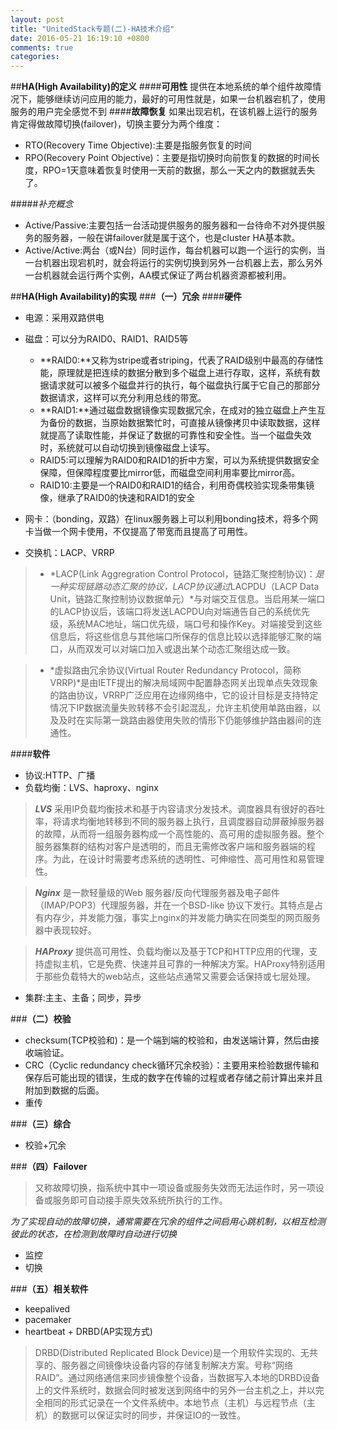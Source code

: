 ```yaml
---
layout: post
title: "UnitedStack专题(二)-HA技术介绍"
date: 2016-05-21 16:19:10 +0800
comments: true
categories: 
---
```





##**HA(High Availability)的定义**
####**可用性**
提供在本地系统的单个组件故障情况下，能够继续访问应用的能力，最好的可用性就是，如果一台机器宕机了，使用服务的用户完全感觉不到
####**故障恢复**
如果出现宕机，在该机器上运行的服务肯定得做故障切换(failover)，切换主要分为两个维度：

- RTO(Recovery Time Objective):主要是指服务恢复的时间
- RPO(Recovery Point Objective)：主要是指切换时向前恢复的数据的时间长度，RPO=1天意味着恢复时使用一天前的数据，那么一天之内的数据就丢失了。

#####*补充概念*

- Active/Passive:主要包括一台活动提供服务的服务器和一台待命不对外提供服务的服务器，一般在讲failover就是属于这个，也是cluster HA基本款。
- Active/Active:两台（或N台）同时运作，每台机器可以跑一个运行的实例，当一台机器出现宕机时，就会将运行的实例切换到另外一台机器上去，那么另外一台机器就会运行两个实例，AA模式保证了两台机器资源都被利用。

##**HA(High Availability)的实现**
###**（一）冗余**
####**硬件**

- 电源：采用双路供电
- 磁盘：可以分为RAID0、RAID1、RAID5等

  - **RAID0:**又称为stripe或者striping，代表了RAID级别中最高的存储性能，原理就是把连续的数据分散到多个磁盘上进行存取，这样，系统有数据请求就可以被多个磁盘并行的执行，每个磁盘执行属于它自己的那部分数据请求，这样可以充分利用总线的带宽。
  - **RAID1:**通过磁盘数据镜像实现数据冗余，在成对的独立磁盘上产生互为备份的数据，当原始数据繁忙时，可直接从镜像拷贝中读取数据，这样就提高了读取性能，并保证了数据的可靠性和安全性。当一个磁盘失效时，系统就可以自动切换到镜像磁盘上读写。
  - RAID5:可以理解为RAID0和RAID1的折中方案，可以为系统提供数据安全保障，但保障程度要比mirror低，而磁盘空间利用率要比mirror高。
  - RAID10:主要是一个RAID0和RAID1的结合，利用奇偶校验实现条带集镜像，继承了RAID0的快速和RAID1的安全

- 网卡：（bonding，双路）在linux服务器上可以利用bonding技术，将多个网卡当做一个网卡使用，不仅提高了带宽而且提高了可用性。

- 交换机：LACP、VRRP

> - *LACP(Link Aggregration Control Protocol，链路汇聚控制协议)：*是一种实现链路动态汇聚的协议，LACP协议通过*LACPDU（LACP Data Unit，链路汇聚控制协议数据单元）*与对端交互信息。当启用某一端口的LACP协议后，该端口将发送LACPDU向对端通告自己的系统优先级，系统MAC地址，端口优先级，端口号和操作Key。对端接受到这些信息后，将这些信息与其他端口所保存的信息比较以选择能够汇聚的端口，从而双发可以对端口加入或退出某个动态汇聚组达成一致。

> - *虚拟路由冗余协议(Virtual Router Redundancy Protocol，简称VRRP)*是由IETF提出的解决局域网中配置静态网关出现单点失效现象的路由协议，VRRP广泛应用在边缘网络中，它的设计目标是支持特定情况下IP数据流量失败转移不会引起混乱，允许主机使用单路由器，以及及时在实际第一跳路由器使用失败的情形下仍能够维护路由器间的连通性。


####**软件**

- 协议:HTTP、广播
- 负载均衡：LVS、haproxy、nginx

> ***LVS*** 采用IP负载均衡技术和基于内容请求分发技术。调度器具有很好的吞吐率，将请求均衡地转移到不同的服务器上执行，且调度器自动屏蔽掉服务器的故障，从而将一组服务器构成一个高性能的、高可用的虚拟服务器。整个服务器集群的结构对客户是透明的，而且无需修改客户端和服务器端的程序。为此，在设计时需要考虑系统的透明性、可伸缩性、高可用性和易管理性。

> ***Nginx*** 是一款轻量级的Web 服务器/反向代理服务器及电子邮件（IMAP/POP3）代理服务器，并在一个BSD-like 协议下发行。其特点是占有内存少，并发能力强，事实上nginx的并发能力确实在同类型的网页服务器中表现较好。

> ***HAProxy*** 提供高可用性、负载均衡以及基于TCP和HTTP应用的代理，支持虚拟主机，它是免费、快速并且可靠的一种解决方案。HAProxy特别适用于那些负载特大的web站点，这些站点通常又需要会话保持或七层处理。

- 集群:主主、主备；同步，异步

###**（二）校验**

- checksum(TCP校验和)：是一个端到端的校验和，由发送端计算，然后由接收端验证。
- CRC（Cyclic redundancy check循环冗余校验）：主要用来检验数据传输和保存后可能出现的错误，生成的数字在传输的过程或者存储之前计算出来并且附加到数据的后面。
- 重传

###**（三）综合**

- 校验+冗余

###**（四）Failover**

>  又称故障切换，指系统中其中一项设备或服务失效而无法运作时，另一项设备或服务即可自动接手原失效系统所执行的工作。

*为了实现自动的故障切换，通常需要在冗余的组件之间启用心跳机制，以相互检测彼此的状态，在检测到故障时自动进行切换*

- 监控
- 切换

###**（五）相关软件**

- keepalived
- pacemaker
- heartbeat + DRBD(AP实现方式)

> DRBD(Distributed Replicated Block Device)是一个用软件实现的、无共享的、服务器之间镜像块设备内容的存储复制解决方案。号称“网络RAID”。通过网络通信来同步镜像整个设备，当数据写入本地的DRBD设备上的文件系统时，数据会同时被发送到网络中的另外一台主机之上，并以完全相同的形式记录在一个文件系统中。本地节点（主机）与远程节点（主机）的数据可以保证实时的同步，并保证IO的一致性。




